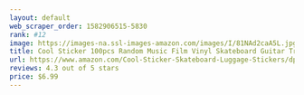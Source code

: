 ```yaml
---
layout: default 
﻿web_scraper_order: 1582906515-5830
rank: #12
image: https://images-na.ssl-images-amazon.com/images/I/81NAd2caA5L.jpg
title: Cool Sticker 100pcs Random Music Film Vinyl Skateboard Guitar Travel Case Sticker Door…
url: https://www.amazon.com/Cool-Sticker-Skateboard-Luggage-Stickers/dp/B011BNGPC6/ref=zg_mw_pc_12?_encoding=UTF8&psc=1&refRID=XJT42DXBBEE9H9WCHFME
reviews: 4.3 out of 5 stars
price: $6.99 
---
```

